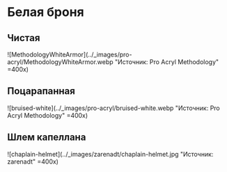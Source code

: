 # Белая броня

## Чистая

![MethodologyWhiteArmor](../_images/pro-acryl/MethodologyWhiteArmor.webp "Источник: Pro Acryl Methodology" =400x)

## Поцарапанная

![bruised-white](../_images/pro-acryl/bruised-white.webp "Источник: Pro Acryl Methodology" =400x)

## Шлем капеллана 

![chaplain-helmet](../_images/zarenadt/chaplain-helmet.jpg "Источник: zarenadt" =400x)
